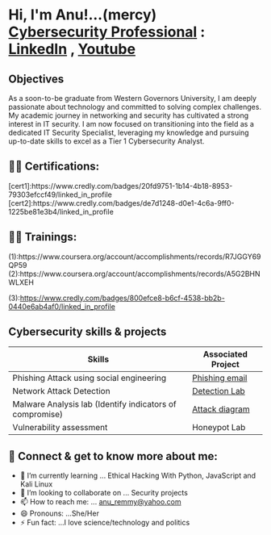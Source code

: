 <h1>Hi, I'm Anu!...(mercy) 
<br/><a href="https://github.com/">Cybersecurity Professional</a> : <a href="https://www.linkedin.com/in/anu-famurewa/">LinkedIn</a> , <a href="https://www.youtube.com/@Cybertalkk/">Youtube</a>

## Objectives
As a soon-to-be graduate from Western Governors University, I am deeply passionate about technology and committed to solving complex challenges. My academic journey in networking and security has cultivated a strong interest in IT security. I am now focused on transitioning into the field as a dedicated IT Security Specialist, leveraging my knowledge and pursuing up-to-date skills to excel as a Tier 1 Cybersecurity Analyst.

<h2>👨‍💻 Certifications:</h2> 
[cert1]:https://www.credly.com/badges/20fd9751-1b14-4b18-8953-79303efccf49/linked_in_profile 
[cert2]:https://www.credly.com/badges/de7d1248-d0e1-4c6a-9ff0-1225be81e3b4/linked_in_profile 

<h2>👨‍💻 Trainings:</h2> 
(1):https://www.coursera.org/account/accomplishments/records/R7JGGY69QP59
(2):https://www.coursera.org/account/accomplishments/records/A5G2BHNWLXEH 

(3):https://www.credly.com/badges/800efce8-b6cf-4538-bb2b-0440e6ab4af0/linked_in_profile


## Cybersecurity skills & projects

| Skills                                                       | Associated Project         |
|--------------------------------------------------------------|----------------------------|
| Phishing Attack using social engineering                     |  <a href="https://github.com/Anu-Devop/Phishing-Email/tree/main">Phishing email</a> |
| Network  Attack Detection                                    |  <a href="https://google.com">Detection Lab</a>|
| Malware Analysis lab (Identify indicators of compromise)     |  <a href="https://(https://app.diagrams.net/)">Attack diagram </a>|
| Vulnerability assessment                                     | Honeypot Lab|



<h2> 🤳 Connect & get to know more about me:</h2>

- 🌱 I’m currently learning ...  Ethical Hacking With Python, JavaScript and Kali Linux
- 👯 I’m looking to collaborate on ... Security projects
- 📫 How to reach me: ... anu_remmy@yahoo.com
- 😄 Pronouns: ...She/Her
- ⚡ Fun fact: ...I love science/technology and politics

